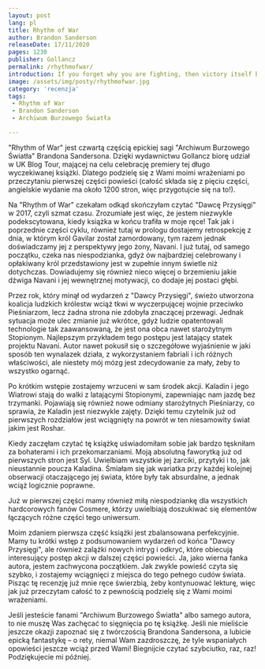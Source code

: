 ```yaml
---
layout: post
lang: pl
title: Rhythm of War
author: Brandon Sanderson
releaseDate: 17/11/2020
pages: 1230
publisher: Gollancz
permalink: /rhythmofwar/
introduction: If you forget why you are fighting, then victory itself becomes the goal. The longer we fight, the more detached we become. Both from our mind, and from our original Passions.
image: /assets/img/posty/rhythmofwar.jpg
category: 'recenzja'
tags:
 - Rhythm of War
 - Brandon Sanderson
 - Archiwum Burzowego Światła

---
```

  "Rhythm of War" jest czwartą częścią epickiej sagi "Archiwum Burzowego Światła" Brandona Sandersona. Dzięki wydawnictwu Gollancz biorę udział w UK Blog Tour, mającej na celu celebrację premiery tej długo wyczekiwanej książki. Dlatego podzielę się z Wami moimi wrażeniami po przeczytaniu pierwszej części powieści (całość składa się z pięciu części, angielskie wydanie ma około 1200 stron, więc przygotujcie się na to!).

  Na "Rhythm of War" czekałam odkąd skończyłam czytać "Dawcę Przysięgi" w 2017, czyli szmat czasu. Zrozumiałe jest więc, że jestem niezwykle podekscytowana, kiedy książka w końcu trafiła w moje ręce! Tak jak i poprzednie części cyklu, również tutaj w prologu dostajemy retrospekcję z dnia, w którym król Gavilar został zamordowany, tym razem jednak doświadczamy jej z perspektywy jego żony, Navani. I już tutaj, od samego początku, czeka nas niespodzianka, gdyż ów najbardziej celebrowany i opłakiwany król przedstawiony jest w zupełnie innym świetle niż dotychczas. Dowiadujemy się również nieco więcej o brzemieniu jakie dźwiga Navani i jej wewnętrznej motywacji, co dodaje jej postaci głębi.

  Przez rok, który minął od wydarzeń z "Dawcy Przysięgi", świeżo utworzona koalicja ludzkich królestw wciąż tkwi w wyczerpującej wojnie przeciwko Pieśniarzom, lecz żadna strona nie zdobyła znaczącej przewagi. Jednak sytuacja może ulec zmianie już wkrótce, gdyż ludzie opatentowali technologie tak zaawansowaną, że jest ona obca nawet starożytnym Stopionym. Najlepszym przykładem tego postępu jest latający statek projektu Navani. Autor nawet pokusił się o szczegółowe wyjaśnienie w jaki sposób ten wynalazek działa, z wykorzystaniem fabriali i ich różnych właściwości, ale niestety mój mózg jest zdecydowanie za mały, żeby to wszystko ogarnąć.  

  Po krótkim wstępie zostajemy wrzuceni w sam środek akcji. Kaladin i jego Wiatrowi stają do walki z latającymi Stopionymi, zapewniając nam jazdę bez trzymanki. Pojawiają się również nowe odmiany starożytnych Pieśniarzy, co sprawia, że Kaladin jest niezwykle zajęty. Dzięki temu czytelnik już od pierwszych rozdziałów jest wciągnięty na powrót w ten niesamowity świat jakim jest Roshar.

  Kiedy zaczęłam czytać tę książkę uświadomiłam sobie jak bardzo tęskniłam za bohaterami i ich przekomarzaniami. Moją absolutną faworytką już od pierwszych stron jest Syl. Uwielbiam wszystkie jej żarciki, przytyki i to, jak nieustannie poucza Kaladina. Śmiałam się jak wariatka przy każdej kolejnej obserwacji otaczającego jej świata, które były tak absurdalne, a jednak wciąż logicznie poprawne.

  Już w pierwszej części mamy również miłą niespodziankę dla wszystkich hardcorowych fanów Cosmere, którzy uwielbiają doszukiwać się elementów łączących różne części tego uniwersum.

  Moim zdaniem pierwsza część książki jest zbalansowana perfekcyjnie. Mamy tu krótki wstęp z podsumowaniem wydarzeń od końca "Dawcy Przysięgi", ale również zalążki nowych intryg i odkryć, które obiecują interesujący postęp akcji w dalszej części powieści. Ja, jako wierna fanka autora, jestem zachwycona początkiem. Jak zwykle powieść czyta się szybko, i zostajemy wciągnięci z miejsca do tego pełnego cudów świata. Pisząc tę recenzję już mnie ręce świerzbią, żeby kontynuować lekturę, więc jak już przeczytam całość to z pewnością podzielę się z Wami moimi wrażeniami.

  Jeśli jesteście fanami "Archiwum Burzowego Światła" albo samego autora, to nie muszę Was zachęcać to sięgnięcia po tę książkę. Jeśli nie mieliście jeszcze okazji zapoznać się z twórczością Brandona Sandersona, a lubicie epicką fantastykę – o rety, niemal Wam zazdroszczę, że tyle wspaniałych opowieści jeszcze wciąż przed Wami! Biegnijcie czytać szybciutko, raz, raz! Podziękujecie mi później.  
